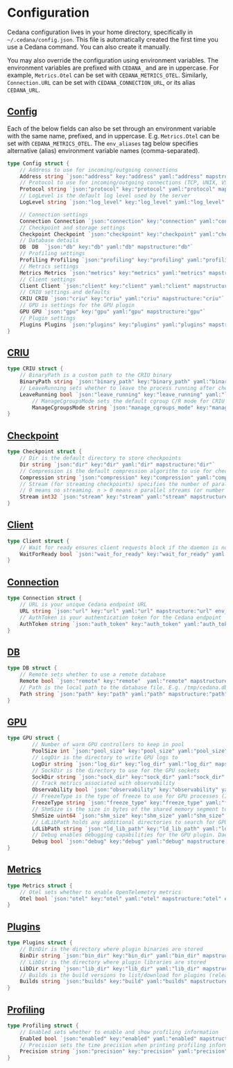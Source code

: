 # Configuration

Cedana configuration lives in your home directory, specifically in `~/.cedana/config.json`. This file is automatically created the first time you use a Cedana command. You can also create it manually.

You may also override the configuration using environment variables. The environment variables are prefixed with `CEDANA_` and are in uppercase. For example, `Metrics.Otel` can be set with `CEDANA_METRICS_OTEL`. Similarly, `Connection.URL` can be set with `CEDANA_CONNECTION_URL`, or its alias `CEDANA_URL`.

## [Config](../../pkg/config/types.go#L10-L36)

Each of the below fields can also be set through an environment variable with the same name, prefixed, and in uppercase. E.g. `Metrics.Otel` can be set with `CEDANA_METRICS_OTEL`. The `env_aliases` tag below specifies alternative (alias) environment variable names (comma-separated).

```go
type Config struct {
    // Address to use for incoming/outgoing connections
    Address string `json:"address" key:"address" yaml:"address" mapstructure:"address"`
    // Protocol to use for incoming/outgoing connections (TCP, UNIX, VSOCK)
    Protocol string `json:"protocol" key:"protocol" yaml:"protocol" mapstructure:"protocol"`
    // LogLevel is the default log level used by the server
    LogLevel string `json:"log_level" key:"log_level" yaml:"log_level" mapstructure:"log_level"`

    // Connection settings
    Connection Connection `json:"connection" key:"connection" yaml:"connection" mapstructure:"connection"`
    // Checkpoint and storage settings
    Checkpoint Checkpoint `json:"checkpoint" key:"checkpoint" yaml:"checkpoint" mapstructure:"checkpoint"`
    // Database details
    DB  DB  `json:"db" key:"db" yaml:"db" mapstructure:"db"`
    // Profiling settings
    Profiling Profiling `json:"profiling" key:"profiling" yaml:"profiling" mapstructure:"profiling"`
    // Metrics settings
    Metrics Metrics `json:"metrics" key:"metrics" yaml:"metrics" mapstructure:"metrics"`
    // Client settings
    Client Client `json:"client" key:"client" yaml:"client" mapstructure:"client"`
    // CRIU settings and defaults
    CRIU CRIU `json:"criu" key:"criu" yaml:"criu" mapstructure:"criu"`
    // GPU is settings for the GPU plugin
    GPU GPU `json:"gpu" key:"gpu" yaml:"gpu" mapstructure:"gpu"`
    // Plugin settings
    Plugins Plugins `json:"plugins" key:"plugins" yaml:"plugins" mapstructure:"plugins"`
}
```

## [CRIU](../../pkg/config/types.go#L81-L86)

```go
type CRIU struct {
    // BinaryPath is a custom path to the CRIU binary
    BinaryPath string `json:"binary_path" key:"binary_path" yaml:"binary_path" mapstructure:"binary_path"`
    // LeaveRunning sets whether to leave the process running after checkpoint
    LeaveRunning bool `json:"leave_running" key:"leave_running" yaml:"leave_running" mapstructure:"leave_running"`
		// ManageCgroupsMode sets the default cgroup C/R mode for CRIU (none, props, soft, full, strict, ignore)
		ManageCgroupsMode string `json:"manage_cgroups_mode" key:"manage_cgroups_mode" yaml:"manage_cgroups_mode" mapstructure:"manage_cgroups_mode"`
}
```

## [Checkpoint](../../pkg/config/types.go#L45-L53)

```go
type Checkpoint struct {
    // Dir is the default directory to store checkpoints
    Dir string `json:"dir" key:"dir" yaml:"dir" mapstructure:"dir"`
    // Compression is the default compression algorithm to use for checkpoints
    Compression string `json:"compression" key:"compression" yaml:"compression" mapstructure:"compression"`
    // Stream (for streaming checkpoints) specifies the number of parallel streams to use.
    // 0 means no streaming. n > 0 means n parallel streams (or number of pipes) to use.
    Stream int32 `json:"stream" key:"stream" yaml:"stream" mapstructure:"stream"`
}
```

## [Client](../../pkg/config/types.go#L76-L79)

```go
type Client struct {
    // Wait for ready ensures client requests block if the daemon is not up yet
    WaitForReady bool `json:"wait_for_ready" key:"wait_for_ready" yaml:"wait_for_ready" mapstructure:"wait_for_ready" env_aliases:"CEDANA_WAIT_FOR_READY"`
}
```

## [Connection](../../pkg/config/types.go#L38-L43)

```go
type Connection struct {
    // URL is your unique Cedana endpoint URL
    URL string `json:"url" key:"url" yaml:"url" mapstructure:"url" env_aliases:"CEDANA_URL"`
    // AuthToken is your authentication token for the Cedana endpoint
    AuthToken string `json:"auth_token" key:"auth_token" yaml:"auth_token" mapstructure:"auth_token" env_aliases:"CEDANA_AUTH_TOKEN"`
}
```

## [DB](../../pkg/config/types.go#L55-L60)

```go
type DB struct {
    // Remote sets whether to use a remote database
    Remote bool `json:"remote" key:"remote"  yaml:"remote" mapstructure:"remote" env_aliases:"CEDANA_REMOTE"`
    // Path is the local path to the database file. E.g. /tmp/cedana.db
    Path string `json:"path" key:"path" yaml:"path" mapstructure:"path"`
}
```

## [GPU](../../pkg/config/types.go#L88-L93)

```go
type GPU struct {
		// Number of warm GPU controllers to keep in pool
		PoolSize int `json:"pool_size" key:"pool_size" yaml:"pool_size" mapstructure:"pool_size"`
		// LogDir is the directory to write GPU logs to
		LogDir string `json:"log_dir" key:"log_dir" yaml:"log_dir" mapstructure:"log_dir"`
		// SockDir is the directory to use for the GPU sockets
		SockDir string `json:"sock_dir" key:"sock_dir" yaml:"sock_dir" mapstructure:"sock_dir"`
		// Track metrics associated with observability
		Observability bool `json:"observability" key:"observability" yaml:"observability" mapstructure:"observability"`
		// FreezeType is the type of freeze to use for GPU processes (IPC, NCCL)
		FreezeType string `json:"freeze_type" key:"freeze_type" yaml:"freeze_type" mapstructure:"freeze_type"`
		// ShmSize is the size in bytes of the shared memory segment to use for GPU processes
		ShmSize uint64 `json:"shm_size" key:"shm_size" yaml:"shm_size" mapstructure:"shm_size"`
		// LdLibPath holds any additional directories to search for GPU libraries
		LdLibPath string `json:"ld_lib_path" key:"ld_lib_path" yaml:"ld_lib_path" mapstructure:"ld_lib_path"`
		// Debug enables debugging capabilities for the GPU plugin. Daemon will try to attach to existing running GPU controllers
		Debug bool `json:"debug" key:"debug" yaml:"debug" mapstructure:"debug"`
}
```

## [Metrics](../../pkg/config/types.go#L69-L74)

```go
type Metrics struct {
    // Otel sets whether to enable OpenTelemetry metrics
    Otel bool `json:"otel" key:"otel" yaml:"otel" mapstructure:"otel" env_aliases:"CEDANA_OTEL_ENABLED"`
}
```

## [Plugins](../../pkg/config/types.go#L95-L100)

```go
type Plugins struct {
    // BinDir is the directory where plugin binaries are stored
    BinDir string `json:"bin_dir" key:"bin_dir" yaml:"bin_dir" mapstructure:"bin_dir"`
    // LibDir is the directory where plugin libraries are stored
    LibDir string `json:"lib_dir" key:"lib_dir" yaml:"lib_dir" mapstructure:"lib_dir" env_aliases:"CEDANA_PLUGINS_LIB_DIR"`
    // Builds is the build versions to list/download for plugins (release, alpha)
    Builds string `json:"builds" key:"build" yaml:"builds" mapstructure:"builds"`
}
```

## [Profiling](../../pkg/config/types.go#L62-L67)

```go
type Profiling struct {
    // Enabled sets whether to enable and show profiling information
    Enabled bool `json:"enabled" key:"enabled" yaml:"enabled" mapstructure:"enabled"`
    // Precision sets the time precision when printing profiling information (auto, ns, us, ms, s)
    Precision string `json:"precision" key:"precision" yaml:"precision" mapstructure:"precision"`
}
```
